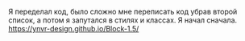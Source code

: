 Я переделал код, было сложно мне переписать код убрав второй список, а потом я запутался в стилях и классах. Я начал сначала.
https://ynvr-design.github.io/Block-1.5/
